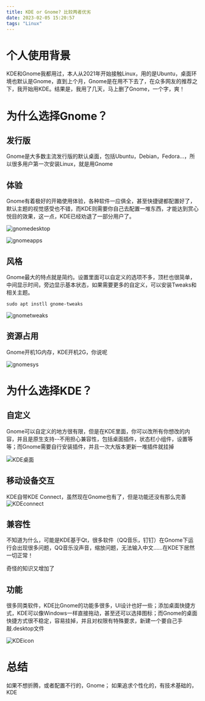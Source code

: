 ```yaml
---
title: KDE or Gnome? 比较两者优劣
date: 2023-02-05 15:20:57
tags: "Linux" 
---
```

# 个人使用背景

KDE和Gnome我都用过，本人从2021年开始接触Linux，用的是Ubuntu，桌面环境也默认是Gnome，直到上个月，Gnome是在用不下去了，在众多网友的推荐之下，我开始用KDE。结果是，我用了几天，马上删了Gnome，一个字，爽！

# 为什么选择Gnome？

## 发行版

Gnome是大多数主流发行版的默认桌面，包括Ubuntu，Debian，Fedora...，所以很多用户第一次安装Linux，就是用Gnome

## 体验

Gnome有着极好的开箱使用体验，各种软件一应俱全，甚至快捷键都配置好了，默认主题的视觉感受也不错，而KDE则需要你自己去配置一堆东西，才能达到赏心悦目的效果，这一点，KDE已经劝退了一部分用户了。

![gnomedesktop](/img/Pictures/001.KDE-Gnome/Gnomedesktop.png)

![gnomeapps](/img/Pictures/001.KDE-Gnome/Gnomeapps.png)

## 风格

Gnome最大的特点就是简约。设置里面可以自定义的选项不多，顶栏也很简单，中间显示时间，旁边显示基本状态，如果需要更多的自定义，可以安装Tweaks和相关主题。

    sudo apt instll gnome-tweaks

![gnometweaks](/img/Pictures/001.KDE-Gnome/Gnometweaks.png)

## 资源占用

Gnome开机1G内存，KDE开机2G，你说呢

![gnomesys](/img/Pictures/001.KDE-Gnome/Gnomesys.png)

# 为什么选择KDE？

## 自定义

Gnome可以自定义的地方很有限，但是在KDE里面，你可以改所有你想改的内容，并且是原生支持--不用担心兼容性，包括桌面插件，状态栏小组件，设置等等；而Gnome需要自行安装插件，并且一次大版本更新一堆插件就挂掉

![KDE桌面](/img/Pictures/001.KDE-Gnome/KDEdesktop.png)

## 移动设备交互

KDE自带KDE Connect，虽然现在Gnome也有了，但是功能还没有那么完善
![KDEconnect](/img/Pictures/001.KDE-Gnome/KDEconnect.png)
## 兼容性

不知道为什么，可能是KDE基于Qt，很多软件（QQ音乐，钉钉）在Gnome下运行会出现很多问题，QQ音乐没声音，缩放问题，无法输入中文......在KDE下居然一切正常！

奇怪的知识又增加了

## 功能

很多同类软件，KDE比Gnome的功能多很多，UI设计也好一些；添加桌面快捷方式，KDE可以像Windows一样直接拖动，甚至还可以选择图标；而Gnome的桌面快捷方式很不稳定，容易挂掉，并且对权限有特殊要求，新建一个要自己手敲.desktop文件

![KDEicon](/img/Pictures/001.KDE-Gnome/KDEicon.png)

# 总结

如果不想折腾，或者配置不行的，Gnome；
如果追求个性化的，有技术基础的，KDE